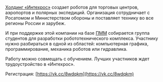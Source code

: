 [Холдинг «Интехрос»](https://vk.com/intehrosclub) создает роботов для торговых центров, аэропортов и полярных экспедиций. Организация сотрудничает с Росатомом и Министерством обороны и поставляет технику во все регионы России и зарубеж.

И при поддержке этой компании на базе [ПММ](https://vk.com/amm_vsu) собирается группа студентов для разработки робототехнического комплекса. Участнику нужно разбираться в одной из областей: компьютерная графика, программирование, механика роботов или гидравлика.

Работу можно совмещать с обучением. Лучших участников ждет трудоустройство в «Интехрос».

Регистрация: [https://vk.cc/8wdqkm](https://vk.cc/8wdqkm)